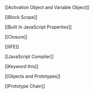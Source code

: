 [[Activation Object and Variable Object]]

[[Block Scope]]

[[Built In JavaScript Properties]]

[[Closure]]

[[IIFE]]

[[JavaScript Compiler]]

[[Keyword this]]

[[Objects and Prototypes]]

[[Prototype Chain]]